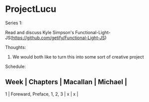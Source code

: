 # ProjectLucu

Series 1:

Read and discuss Kyle Simpson's Functional-Light-JS(https://github.com/getify/Functional-Light-JS)

Thoughts:
1. We would both like to turn this into some sort of creative project

Schedule:

  Week  |  Chapters                     |  Macallan  |  Michael  |
--------------------------------------------------------------------
   1    |  Foreward, Preface, 1, 2, 3   |     x      |     x     |
